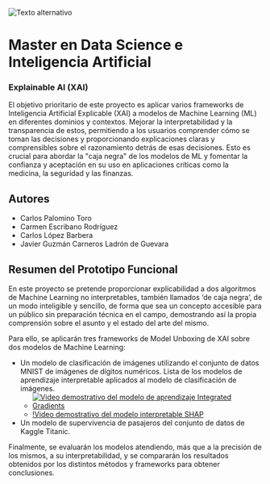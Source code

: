![Texto alternativo](https://universidadeuropea.com/resources/media/images/universidad-europea-logo_poc9mEM.2e16d0ba.fill-767x384.png)
# Master en Data Science e Inteligencia Artificial
### Explainable AI (XAI)

El objetivo prioritario de este proyecto es aplicar varios frameworks de Inteligencia Artificial Explicable (XAI) a modelos de Machine Learning (ML) en diferentes dominios y contextos. Mejorar la interpretabilidad y la transparencia de estos, permitiendo a los usuarios comprender cómo se toman las decisiones y proporcionando explicaciones claras y comprensibles sobre el razonamiento detrás de esas decisiones. Esto es crucial para abordar la "caja negra" de los modelos de ML y fomentar la confianza y aceptación en su uso en aplicaciones críticas como la medicina, la seguridad y las finanzas.

## Autores
- Carlos Palomino Toro
- Carmen Escribano Rodríguez
- Carlos López Barbera
- Javier Guzmán Carneros Ladrón de Guevara



## Resumen del Prototipo Funcional 

En este proyecto se pretende proporcionar explicabilidad a dos algoritmos de Machine Learning no interpretables, también llamados ‘de caja negra’, de un modo inteligible y sencillo, de forma que sea un concepto accesible para un público sin preparación técnica en el campo, demostrando así la propia comprensión sobre el asunto y el estado del arte del mismo.

Para ello, se aplicarán tres frameworks de Model Unboxing de XAI sobre dos modelos de Machine Learning:
- Un modelo de clasificación de imágenes utilizando el conjunto de datos MNIST de imágenes de dígitos numéricos. Lista de los modelos de aprendizaje interpretable aplicados al modelo de clasificación de imágenes. 
  - [![Video demostrativo del modelo de aprendizaje Integrated Gradients](https://ejemplo.com/imagen.png)](https://drive.google.com/file/d/1s4pwuNxYYjYgOyuU3BdnU7uqwtMqgqsd/view?usp=sharing)
  - [!Video demostrativo del modelo interpretable SHAP](https://drive.google.com/file/d/11dG93dsoTk4nSjA4gLcxLKVN59lJHx54/view?usp=drive_link)
- Un modelo de supervivencia de pasajeros del conjunto de datos de Kaggle Titanic.

Finalmente, se evaluarán los modelos atendiendo, más que a la precisión de los mismos, a su interpretabilidad, y se compararán los resultados obtenidos por los distintos métodos y frameworks para obtener conclusiones.






